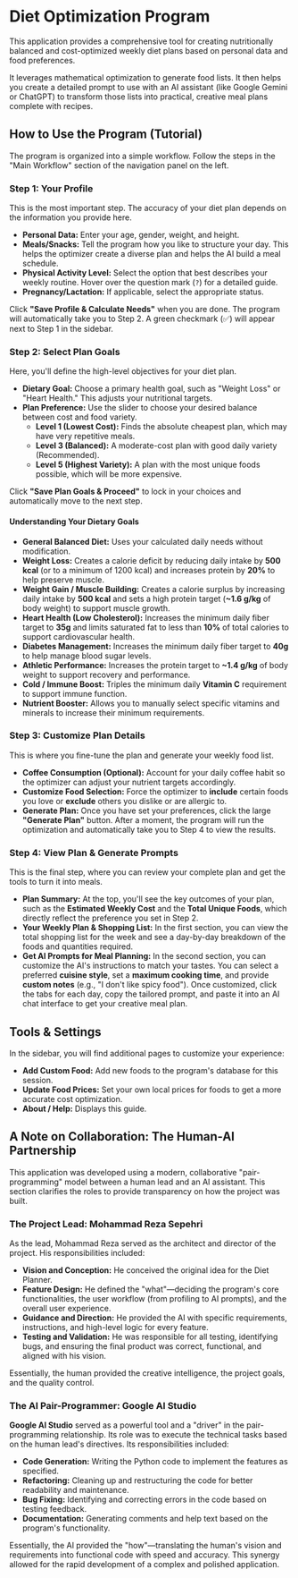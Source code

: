 # Diet Optimization Program

This application provides a comprehensive tool for creating nutritionally balanced and cost-optimized weekly diet plans based on personal data and food preferences.

It leverages mathematical optimization to generate food lists. It then helps you create a detailed prompt to use with an AI assistant (like Google Gemini or ChatGPT) to transform those lists into practical, creative meal plans complete with recipes.

## How to Use the Program (Tutorial)

The program is organized into a simple workflow. Follow the steps in the "Main Workflow" section of the navigation panel on the left.

### Step 1: Your Profile
This is the most important step. The accuracy of your diet plan depends on the information you provide here.

-   **Personal Data:** Enter your age, gender, weight, and height.
-   **Meals/Snacks:** Tell the program how you like to structure your day. This helps the optimizer create a diverse plan and helps the AI build a meal schedule.
-   **Physical Activity Level:** Select the option that best describes your weekly routine. Hover over the question mark (`?`) for a detailed guide.
-   **Pregnancy/Lactation:** If applicable, select the appropriate status.

Click **"Save Profile & Calculate Needs"** when you are done. The program will automatically take you to Step 2. A green checkmark (✅) will appear next to Step 1 in the sidebar.

### Step 2: Select Plan Goals
Here, you'll define the high-level objectives for your diet plan.

-   **Dietary Goal:** Choose a primary health goal, such as "Weight Loss" or "Heart Health." This adjusts your nutritional targets.
-   **Plan Preference:** Use the slider to choose your desired balance between cost and food variety.
    -   **Level 1 (Lowest Cost):** Finds the absolute cheapest plan, which may have very repetitive meals.
    -   **Level 3 (Balanced):** A moderate-cost plan with good daily variety (Recommended).
    -   **Level 5 (Highest Variety):** A plan with the most unique foods possible, which will be more expensive.

Click **"Save Plan Goals & Proceed"** to lock in your choices and automatically move to the next step.

#### Understanding Your Dietary Goals

-   **General Balanced Diet:** Uses your calculated daily needs without modification.
-   **Weight Loss:** Creates a calorie deficit by reducing daily intake by **500 kcal** (or to a minimum of 1200 kcal) and increases protein by **20%** to help preserve muscle.
-   **Weight Gain / Muscle Building:** Creates a calorie surplus by increasing daily intake by **500 kcal** and sets a high protein target (**~1.6 g/kg** of body weight) to support muscle growth.
-   **Heart Health (Low Cholesterol):** Increases the minimum daily fiber target to **35g** and limits saturated fat to less than **10%** of total calories to support cardiovascular health.
-   **Diabetes Management:** Increases the minimum daily fiber target to **40g** to help manage blood sugar levels.
-   **Athletic Performance:** Increases the protein target to **~1.4 g/kg** of body weight to support recovery and performance.
-   **Cold / Immune Boost:** Triples the minimum daily **Vitamin C** requirement to support immune function.
-   **Nutrient Booster:** Allows you to manually select specific vitamins and minerals to increase their minimum requirements.

### Step 3: Customize Plan Details
This is where you fine-tune the plan and generate your weekly food list.

-   **Coffee Consumption (Optional):** Account for your daily coffee habit so the optimizer can adjust your nutrient targets accordingly.
-   **Customize Food Selection:** Force the optimizer to **include** certain foods you love or **exclude** others you dislike or are allergic to.
-   **Generate Plan:** Once you have set your preferences, click the large **"Generate Plan"** button. After a moment, the program will run the optimization and automatically take you to Step 4 to view the results.

### Step 4: View Plan & Generate Prompts
This is the final step, where you can review your complete plan and get the tools to turn it into meals.

-   **Plan Summary:** At the top, you'll see the key outcomes of your plan, such as the **Estimated Weekly Cost** and the **Total Unique Foods**, which directly reflect the preference you set in Step 2.
-   **Your Weekly Plan & Shopping List:** In the first section, you can view the total shopping list for the week and see a day-by-day breakdown of the foods and quantities required.
-   **Get AI Prompts for Meal Planning:** In the second section, you can customize the AI's instructions to match your tastes. You can select a preferred **cuisine style**, set a **maximum cooking time**, and provide **custom notes** (e.g., "I don't like spicy food"). Once customized, click the tabs for each day, copy the tailored prompt, and paste it into an AI chat interface to get your creative meal plan.

## Tools & Settings

In the sidebar, you will find additional pages to customize your experience:

-   **Add Custom Food:** Add new foods to the program's database for this session.
-   **Update Food Prices:** Set your own local prices for foods to get a more accurate cost optimization.
-   **About / Help:** Displays this guide.

## A Note on Collaboration: The Human-AI Partnership

This application was developed using a modern, collaborative "pair-programming" model between a human lead and an AI assistant. This section clarifies the roles to provide transparency on how the project was built.

### The Project Lead: Mohammad Reza Sepehri

As the lead, Mohammad Reza served as the architect and director of the project. His responsibilities included:

-   **Vision and Conception:** He conceived the original idea for the Diet Planner.
-   **Feature Design:** He defined the "what"—deciding the program's core functionalities, the user workflow (from profiling to AI prompts), and the overall user experience.
-   **Guidance and Direction:** He provided the AI with specific requirements, instructions, and high-level logic for every feature.
-   **Testing and Validation:** He was responsible for all testing, identifying bugs, and ensuring the final product was correct, functional, and aligned with his vision.

Essentially, the human provided the creative intelligence, the project goals, and the quality control.

### The AI Pair-Programmer: Google AI Studio

**Google AI Studio** served as a powerful tool and a "driver" in the pair-programming relationship. Its role was to execute the technical tasks based on the human lead's directives. Its responsibilities included:

-   **Code Generation:** Writing the Python code to implement the features as specified.
-   **Refactoring:** Cleaning up and restructuring the code for better readability and maintenance.
-   **Bug Fixing:** Identifying and correcting errors in the code based on testing feedback.
-   **Documentation:** Generating comments and help text based on the program's functionality.

Essentially, the AI provided the "how"—translating the human's vision and requirements into functional code with speed and accuracy. This synergy allowed for the rapid development of a complex and polished application.